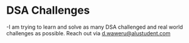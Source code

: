 # DSA Challenges
-I am trying to learn and solve as many DSA challenged and real world challenges as possible.
Reach out via d.waweru@alustudent.com 